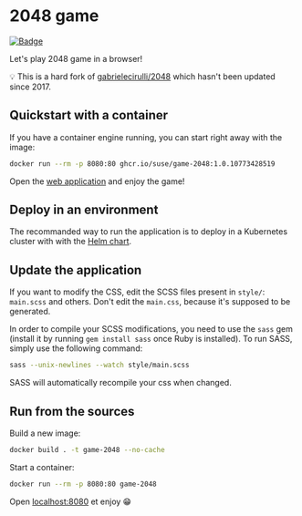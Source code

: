 # 2048 game

[![Badge](https://badgen.net/static/Container%20Image/GitHub%20Packages/green)](https://github.com/SUSE/lab-setup/pkgs/container/game-2048)

Let's play 2048 game in a browser!

💡 This is a hard fork of [gabrielecirulli/2048](https://github.com/gabrielecirulli/2048) which hasn't been updated since 2017.

## Quickstart with a container

If you have a container engine running, you can start right away with the image:

```bash
docker run --rm -p 8080:80 ghcr.io/suse/game-2048:1.0.10773428519
```

Open the [web application](http://localhost:8080/) and enjoy the game!

## Deploy in an environment

The recommanded way to run the application is to deploy in a Kubernetes cluster with with the [Helm chart](https://github.com/SUSE/lab-setup/tree/main/charts/game-2048).

## Update the application

If you want to modify the CSS, edit the SCSS files present in `style/`: `main.scss` and others. Don't edit the `main.css`, because it's supposed to be generated.

In order to compile your SCSS modifications, you need to use the `sass` gem (install it by running `gem install sass` once Ruby is installed). To run SASS, simply use the following command:

```bash
sass --unix-newlines --watch style/main.scss
```

SASS will automatically recompile your css when changed.

## Run from the sources

Build a new image:

```bash
docker build . -t game-2048 --no-cache
```

Start a container:

```bash
docker run --rm -p 8080:80 game-2048
```

Open [localhost:8080](http://localhost:8080) et enjoy 😁
